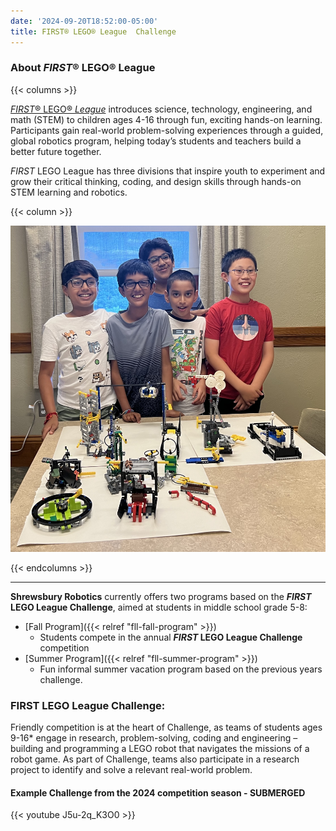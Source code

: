 ```yaml
---
date: '2024-09-20T18:52:00-05:00'
title: FIRST® LEGO® League  Challenge
---
```


### About _FIRST_® LEGO® League
{{< columns >}}

[_FIRST_® LEGO® _League_](https://www.firstinspires.org/robotics/fll/what-is-first-lego-league) introduces science, technology, engineering, and math (STEM) to children ages 4-16 through fun, exciting hands-on learning. Participants gain real-world problem-solving experiences through a guided, global robotics program, helping today’s students and teachers build a better future together.

_FIRST_ LEGO League has three divisions that inspire youth to experiment and grow their critical thinking, coding, and design skills through hands-on STEM learning and robotics.

{{< column >}}

![FLL Students](fll-students.jpg)

{{< endcolumns >}}

---

**Shrewsbury Robotics** currently offers two programs based on the **_FIRST_ LEGO League Challenge**, aimed at students in middle school grade 5-8:
* [Fall Program]({{< relref "fll-fall-program" >}})
  * Students compete in the annual **_FIRST_ LEGO League Challenge** competition
* [Summer Program]({{< relref "fll-summer-program" >}})
  * Fun informal summer vacation program based on the previous years challenge.


### FIRST LEGO League Challenge:
Friendly competition is at the heart of Challenge, as teams of students ages 9-16* engage in research, problem-solving, coding and engineering – building and programming a LEGO robot that navigates the missions of a robot game. As part of Challenge, teams also participate in a research project to identify and solve a relevant real-world problem.

#### Example Challenge from the 2024 competition season - SUBMERGED
{{< youtube J5u-2q_K3O0 >}}